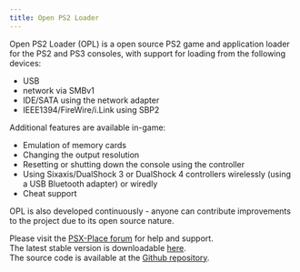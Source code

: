 ```yaml
---
title: Open PS2 Loader
---
```


Open PS2 Loader (OPL) is a open source PS2 game and application loader for the PS2 and PS3 consoles, with support for loading from the following devices:  
* USB  
* network via SMBv1  
* IDE/SATA using the network adapter  
* IEEE1394/FireWire/i.Link using SBP2  

Additional features are available in-game:
* Emulation of memory cards  
* Changing the output resolution  
* Resetting or shutting down the console using the controller  
* Using Sixaxis/DualShock 3 or DualShock 4 controllers wirelessly (using a USB Bluetooth adapter) or wiredly  
* Cheat support

OPL is also developed continuously - anyone can contribute improvements to the project due to its open source nature.  

Please visit the [PSX-Place forum](https://www.psx-place.com/forums/77/) for help and support.  
The latest stable version is downloadable [here](https://github.com/ps2homebrew/Open-PS2-Loader/releases/latest/download/OPNPS2LD.7z).  
The source code is available at the [Github repository](https://github.com/ps2homebrew/Open-PS2-Loader).  

